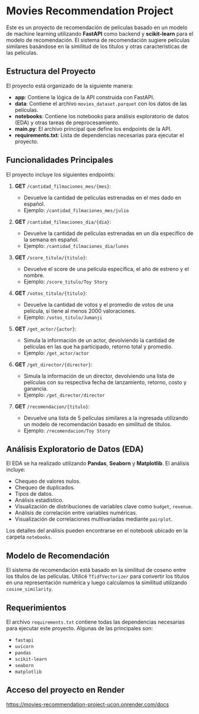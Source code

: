 # Movies Recommendation Project

Este es un proyecto de recomendación de películas basado en un modelo de machine learning utilizando **FastAPI** como backend y **scikit-learn** para el modelo de recomendación. El sistema de recomendación sugiere películas similares basándose en la similitud de los títulos y otras características de las películas.

## Estructura del Proyecto

El proyecto está organizado de la siguiente manera:

- **app**: Contiene la lógica de la API construida con FastAPI.
- **data**: Contiene el archivo `movies_dataset.parquet` con los datos de las películas.
- **notebooks**: Contiene los notebooks para análisis exploratorio de datos (EDA) y otras tareas de preprocesamiento.
- **main.py**: El archivo principal que define los endpoints de la API.
- **requirements.txt**: Lista de dependencias necesarias para ejecutar el proyecto.

## Funcionalidades Principales

El proyecto incluye los siguientes endpoints:

1. **GET** `/cantidad_filmaciones_mes/{mes}`:
   - Devuelve la cantidad de películas estrenadas en el mes dado en español.
   - Ejemplo: `/cantidad_filmaciones_mes/julio`

2. **GET** `/cantidad_filmaciones_dia/{dia}`:
   - Devuelve la cantidad de películas estrenadas en un día específico de la semana en español.
   - Ejemplo: `/cantidad_filmaciones_dia/lunes`

3. **GET** `/score_titulo/{titulo}`:
   - Devuelve el score de una película específica, el año de estreno y el nombre.
   - Ejemplo: `/score_titulo/Toy Story`

4. **GET** `/votos_titulo/{titulo}`:
   - Devuelve la cantidad de votos y el promedio de votos de una película, si tiene al menos 2000 valoraciones.
   - Ejemplo: `/votos_titulo/Jumanji`

5. **GET** `/get_actor/{actor}`:
   - Simula la información de un actor, devolviendo la cantidad de películas en las que ha participado, retorno total y promedio.
   - Ejemplo: `/get_actor/actor`

6. **GET** `/get_director/{director}`:
   - Simula la información de un director, devolviendo una lista de películas con su respectiva fecha de lanzamiento, retorno, costo y ganancia.
   - Ejemplo: `/get_director/director`

7. **GET** `/recomendacion/{titulo}`:
   - Devuelve una lista de 5 películas similares a la ingresada utilizando un modelo de recomendación basado en similitud de títulos.
   - Ejemplo: `/recomendacion/Toy Story`

## Análisis Exploratorio de Datos (EDA)

El EDA se ha realizado utilizando **Pandas**, **Seaborn** y **Matplotlib**. El análisis incluye:

- Chequeo de valores nulos.
- Chequeo de duplicados.
- Tipos de datos.
- Análisis estadístico.
- Visualización de distribuciones de variables clave como `budget`, `revenue`.
- Análisis de correlación entre variables numéricas.
- Visualización de correlaciones multivariadas mediante `pairplot`.

Los detalles del análisis pueden encontrarse en el notebook ubicado en la carpeta `notebooks`.

## Modelo de Recomendación

El sistema de recomendación está basado en la similitud de coseno entre los títulos de las películas. Utilicé `TfidfVectorizer` para convertir los títulos en una representación numérica y luego calculamos la similitud utilizando `cosine_similarity`.

## Requerimientos

El archivo `requirements.txt` contiene todas las dependencias necesarias para ejecutar este proyecto. Algunas de las principales son:

- `fastapi`
- `uvicorn`
- `pandas`
- `scikit-learn`
- `seaborn`
- `matplotlib`

## Acceso del proyecto en Render

https://movies-recommendation-project-ucon.onrender.com/docs
